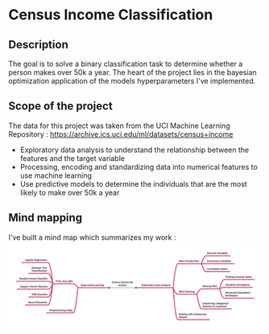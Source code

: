 # Census Income Classification

## Description
The goal is to solve a binary classification task to determine whether a person makes over 50k a year. The heart of the project lies in the bayesian optimization application of the models hyperparameters I've implemented.
 
## Scope of the project 
The data for this project was taken from the UCI Machine Learning Repository : https://archive.ics.uci.edu/ml/datasets/census+income

 * Exploratory data analysis to understand the relationship between the features and the target variable
 * Processing, encoding and standardizing data into numerical features to use machine learning
 * Use predictive models to determine the individuals that are the most likely to make over 50k a year

## Mind mapping
I've built a mind map which summarizes my work :
![mind_map](Images/mind_map.jpg)
